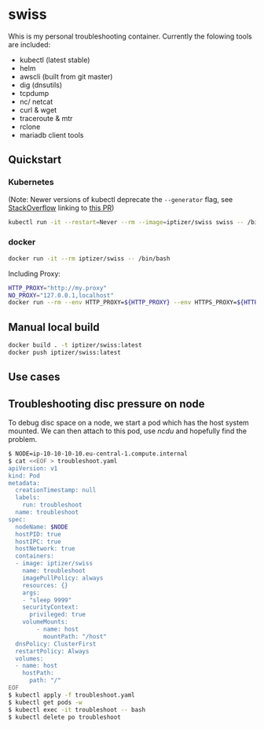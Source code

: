 # swiss

Whis is my personal troubleshooting container. Currently the folowing tools are included:

* kubectl (latest stable)
* helm
* awscli (built from git master)
* dig (dnsutils)
* tcpdump
* nc/ netcat
* curl & wget
* traceroute & mtr
* rclone
* mariadb client tools

## Quickstart

### Kubernetes

(Note: Newer versions of kubectl deprecate the `--generator` flag, see [StackOverflow](https://stackoverflow.com/questions/52890718/kubectl-run-is-deprecated-looking-for-alternative) linking to [this PR](https://github.com/kubernetes/kubernetes/pull/87077)) 

```sh
kubectl run -it --restart=Never --rm --image=iptizer/swiss swiss -- /bin/bash
```

### docker

```sh
docker run -it --rm iptizer/swiss -- /bin/bash
```

Including Proxy:

```sh
HTTP_PROXY="http://my.proxy"
NO_PROXY="127.0.0.1,localhost"
docker run --rm --env HTTP_PROXY=${HTTP_PROXY} --env HTTPS_PROXY=${HTTP_PROXY} --env http_proxy=${HTTP_PROXY} --env https_proxy=${HTTP_PROXY} --env NO_PROXY=${NO_PROXY} --env no_proxy=${NO_PROXY} -it iptizer/swiss /bin/bash
```

## Manual local build

```sh
docker build . -t iptizer/swiss:latest
docker push iptizer/swiss:latest
```

## Use cases

## Troubleshooting disc pressure on node

To debug disc space on a node, we start a pod which has the host system mounted. We can then attach to this pod, use *ncdu* and hopefully find the problem.

```sh
$ NODE=ip-10-10-10-10.eu-central-1.compute.internal
$ cat <<EOF > troubleshoot.yaml
apiVersion: v1
kind: Pod
metadata:
  creationTimestamp: null
  labels:
    run: troubleshoot
  name: troubleshoot
spec:
  nodeName: $NODE
  hostPID: true
  hostIPC: true
  hostNetwork: true
  containers:
  - image: iptizer/swiss
    name: troubleshoot
    imagePullPolicy: always
    resources: {}
    args:
    - "sleep 9999"
    securityContext:
      privileged: true
    volumeMounts:
        - name: host
          mountPath: "/host"
  dnsPolicy: ClusterFirst
  restartPolicy: Always
  volumes:
  - name: host
    hostPath:
      path: "/"
EOF
$ kubectl apply -f troubleshoot.yaml
$ kubectl get pods -w
$ kubectl exec -it troubleshoot -- bash
$ kubectl delete po troubleshoot
```
